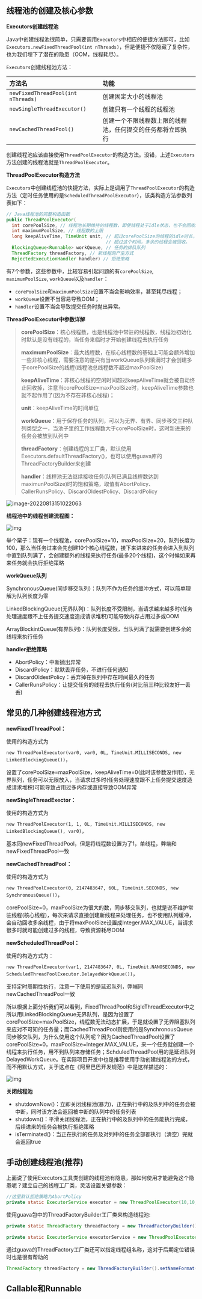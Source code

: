 ## 线程池的创建及核心参数

**Executors创建线程池**

 Java中创建线程池很简单，只需要调用`Executors`中相应的便捷方法即可，比如`Executors.newFixedThreadPool(int nThreads)`，但是便捷不仅隐藏了复杂性，也为我们埋下了潜在的隐患（OOM，线程耗尽）。

`Executors`创建线程池方法：

| 方法名                             | 功能                                                       |
| :--------------------------------- | :--------------------------------------------------------- |
| `newFixedThreadPool(int nThreads)` | 创建固定大小的线程池                                       |
| `newSingleThreadExecutor()`        | 创建只有一个线程的线程池                                   |
| `newCachedThreadPool()`            | 创建一个不限线程数上限的线程池，任何提交的任务都将立即执行 |

创建线程池应该直接使用`ThreadPoolExecutor`的构造方法。没错，上述`Executors`方法创建的线程池就是`ThreadPoolExecutor`。

**ThreadPoolExecutor构造方法**

`Executors`中创建线程池的快捷方法，实际上是调用了`ThreadPoolExecutor`的构造方法（定时任务使用的是`ScheduledThreadPoolExecutor`），该类构造方法参数列表如下：

```java
// Java线程池的完整构造函数
public ThreadPoolExecutor(
  int corePoolSize, // 线程池长期维持的线程数，即使线程处于Idle状态，也不会回收。
  int maximumPoolSize, // 线程数的上限
  long keepAliveTime, TimeUnit unit, // 超过corePoolSize的线程的idle时长，
                                     // 超过这个时间，多余的线程会被回收。
  BlockingQueue<Runnable> workQueue, // 任务的排队队列
  ThreadFactory threadFactory, // 新线程的产生方式
  RejectedExecutionHandler handler) // 拒绝策略
```

有7个参数，这些参数中，比较容易引起问题的有`corePoolSize`, `maximumPoolSize`, `workQueue`以及`handler`：

- `corePoolSize`和`maximumPoolSize`设置不当会影响效率，甚至耗尽线程；
- `workQueue`设置不当容易导致OOM；
- `handler`设置不当会导致提交任务时抛出异常。

 **ThreadPoolExecutor中参数详解**

> **corePoolSize**：核心线程数，也是线程池中常驻的线程数，线程池初始化时默认是没有线程的，当任务来临时才开始创建线程去执行任务
>
> **maximumPoolSize**：最大线程数，在核心线程数的基础上可能会额外增加一些非核心线程，需要注意的是只有当workQueue队列填满时才会创建多于corePoolSize的线程(线程池总线程数不超过maxPoolSize)
>
> **keepAliveTime**：非核心线程的空闲时间超过keepAliveTime就会被自动终止回收掉，注意当corePoolSize=maxPoolSize时，keepAliveTime参数也就不起作用了(因为不存在非核心线程)；
>
> **unit**：keepAliveTime的时间单位
>
> **workQueue**：用于保存任务的队列，可以为无界、有界、同步移交三种队列类型之一，当池子里的工作线程数大于corePoolSize时，这时新进来的任务会被放到队列中
>
> **threadFactory**：创建线程的工厂类，默认使用Executors.defaultThreadFactory()，也可以使用guava库的ThreadFactoryBuilder来创建
>
> **handler**：线程池无法继续接收任务(队列已满且线程数达到maximunPoolSize)时的饱和策略，取值有AbortPolicy、CallerRunsPolicy、DiscardOldestPolicy、DiscardPolicy

![image-20220813151022063](assets/image-20220813151022063.png)

**线程池中的线程创建流程图：**

![img](assets/watermark,type_ZmFuZ3poZW5naGVpdGk,shadow_10,text_aHR0cHM6Ly9sb3ZlMTAyNC5ibG9nLmNzZG4ubmV0,size_16,color_FFFFFF,t_70.png)

举个栗子：现有一个线程池，corePoolSize=10，maxPoolSize=20，队列长度为100，那么当任务过来会先创建10个核心线程数，接下来进来的任务会进入到队列中直到队列满了，会创建额外的线程来执行任务(最多20个线程)，这个时候如果再来任务就会执行拒绝策略

**workQueue队列**

SynchronousQueue(同步移交队列)：队列不作为任务的缓冲方式，可以简单理解为队列长度为零

LinkedBlockingQueue(无界队列)：队列长度不受限制，当请求越来越多时(任务处理速度跟不上任务提交速度造成请求堆积)可能导致内存占用过多或OOM

ArrayBlockintQueue(有界队列)：队列长度受限，当队列满了就需要创建多余的线程来执行任务

 **handler拒绝策略**

- AbortPolicy：中断抛出异常
- DiscardPolicy：默默丢弃任务，不进行任何通知
- DiscardOldestPolicy：丢弃掉在队列中存在时间最久的任务
- CallerRunsPolicy：让提交任务的线程去执行任务(对比前三种比较友好一丢丢)

## 常见的几种创建线程池方式

**newFixedThreadPool：**

使用的构造方式为

`new ThreadPoolExecutor(var0, var0, 0L, TimeUnit.MILLISECONDS, new LinkedBlockingQueue())`，

设置了corePoolSize=maxPoolSize，keepAliveTime=0(此时该参数没作用)，无界队列，任务可以无限放入，当请求过多时(任务处理速度跟不上任务提交速度造成请求堆积)可能导致占用过多内存或直接导致OOM异常


**newSingleThreadExector：**

使用的构造方式为

`new ThreadPoolExecutor(1, 1, 0L, TimeUnit.MILLISECONDS, new LinkedBlockingQueue(), var0)`，

基本同newFixedThreadPool，但是将线程数设置为了1，单线程，弊端和newFixedThreadPool一致


**newCachedThreadPool：**

使用的构造方式为

`new ThreadPoolExecutor(0, 2147483647, 60L, TimeUnit.SECONDS, new SynchronousQueue())`，

corePoolSize=0，maxPoolSize为很大的数，同步移交队列，也就是说不维护常驻线程(核心线程)，每次来请求直接创建新线程来处理任务，也不使用队列缓冲，会自动回收多余线程，由于将maxPoolSize设置成Integer.MAX_VALUE，当请求很多时就可能创建过多的线程，导致资源耗尽OOM

**newScheduledThreadPool：**

使用的构造方式为：

`new ThreadPoolExecutor(var1, 2147483647, 0L, TimeUnit.NANOSECONDS, new ScheduledThreadPoolExecutor.DelayedWorkQueue())`，

支持定时周期性执行，注意一下使用的是延迟队列，弊端同newCachedThreadPool一致

所以根据上面分析我们可以看到，FixedThreadPool和SigleThreadExecutor中之所以用LinkedBlockingQueue无界队列，是因为设置了corePoolSize=maxPoolSize，线程数无法动态扩展，于是就设置了无界阻塞队列来应对不可知的任务量；而CachedThreadPool则使用的是SynchronousQueue同步移交队列，为什么使用这个队列呢？因为CachedThreadPool设置了corePoolSize=0，maxPoolSize=Integer.MAX_VALUE，来一个任务就创建一个线程来执行任务，用不到队列来存储任务；SchduledThreadPool用的是延迟队列DelayedWorkQueue。在实际项目开发中也是推荐使用手动创建线程池的方式，而不用默认方式，关于这点在《阿里巴巴开发规范》中是这样描述的：

![img](assets/watermark,type_ZmFuZ3poZW5naGVpdGk,shadow_10,text_aHR0cHM6Ly9ibG9nLmNzZG4ubmV0L2ZhbnJlbnhpYW5n,size_16,color_FFFFFF,t_70.png)

**关闭线程池**

* shutdownNow()：立即关闭线程池(暴力)，正在执行中的及队列中的任务会被中断，同时该方法会返回被中断的队列中的任务列表
* shutdown()：平滑关闭线程池，正在执行中的及队列中的任务能执行完成，后续进来的任务会被执行拒绝策略
* isTerminated()：当正在执行的任务及对列中的任务全部都执行（清空）完就会返回true

## 手动创建线程池(推荐)

上面说了使用Executors工具类创建的线程池有隐患，那如何使用才能避免这个隐患呢？建立自己的线程工厂类，灵活设置关键参数：

```java
//这里默认拒绝策略为AbortPolicy
private static ExecutorService executor = new ThreadPoolExecutor(10,10,60L, TimeUnit.SECONDS,new ArrayBlockingQueue(10));
```

使用guava包中的ThreadFactoryBuilder工厂类来构造线程池:

```java
private static ThreadFactory threadFactory = new ThreadFactoryBuilder().build();
 
private static ExecutorService executorService = new ThreadPoolExecutor(10, 10, 60L, TimeUnit.SECONDS, new ArrayBlockingQueue<Runnable>(10), threadFactory, new ThreadPoolExecutor.AbortPolicy());
```

通过guava的ThreadFactory工厂类还可以指定线程组名称，这对于后期定位错误时也是很有帮助的

```java
ThreadFactory threadFactory = new ThreadFactoryBuilder().setNameFormat("thread-pool-d%").build();
```

##  Callable和Runnable

